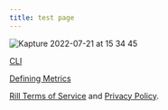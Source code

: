 ```yaml
---
title: test page
---
```


![Kapture 2022-07-21 at 15 34 45](https://user-images.githubusercontent.com/5587788/180313797-ef50ec6e-fc2d-4072-bb77-b2acf59205d7.gif "732257485")

[CLI](/cli)

[Defining Metrics](defining-metrics)

[Rill Terms of Service](https://rilldata.com/legal/tos) and [Privacy Policy](https://rilldata.com/legal/privacy).